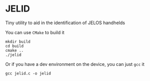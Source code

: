 # JELID

Tiny utility to aid in the identification of JELOS handhelds

You can use `CMake` to build it

```
mkdir build
cd build
cmake ..
./jelid
```

Or if you have a dev environment on the device, you can just `gcc` it

```
gcc jelid.c -o jelid
```

